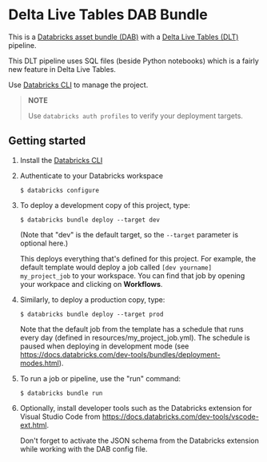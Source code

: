 # Delta Live Tables DAB Bundle

This is a [Databricks asset bundle (DAB)](https://docs.databricks.com/dev-tools/bundles/index.html) with a [Delta Live Tables (DLT)](https://docs.databricks.com/en/delta-live-tables/index.html) pipeline.

This DLT pipeline uses SQL files (beside Python notebooks) which is a fairly new feature in Delta Live Tables.

Use [Databricks CLI](https://docs.databricks.com/en/dev-tools/cli/index.html) to manage the project.

> **NOTE**
>
> Use `databricks auth profiles` to verify your deployment targets.

## Getting started

1. Install the [Databricks CLI](https://docs.databricks.com/dev-tools/cli/databricks-cli.html)

2. Authenticate to your Databricks workspace

    ```
    $ databricks configure
    ```

3. To deploy a development copy of this project, type:

    ```
    $ databricks bundle deploy --target dev
    ```
    (Note that "dev" is the default target, so the `--target` parameter
    is optional here.)

    This deploys everything that's defined for this project.
    For example, the default template would deploy a job called
    `[dev yourname] my_project_job` to your workspace.
    You can find that job by opening your workpace and clicking on **Workflows**.

4. Similarly, to deploy a production copy, type:

   ```
   $ databricks bundle deploy --target prod
   ```

   Note that the default job from the template has a schedule that runs every day
   (defined in resources/my_project_job.yml). The schedule
   is paused when deploying in development mode (see
   https://docs.databricks.com/dev-tools/bundles/deployment-modes.html).

5. To run a job or pipeline, use the "run" command:

   ```
   $ databricks bundle run
   ```

6. Optionally, install developer tools such as the Databricks extension for Visual Studio Code from https://docs.databricks.com/dev-tools/vscode-ext.html.

    Don't forget to activate the JSON schema from the Databricks extension while working with the DAB config file.